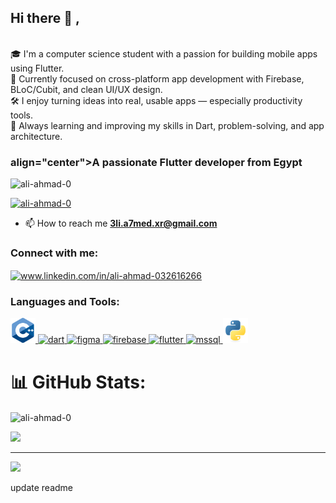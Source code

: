 ## Hi there 👋 ,
<br>🎓 I'm a computer science student with a passion for building mobile apps using Flutter.  <br>📱 Currently focused on cross-platform app development with Firebase, BLoC/Cubit, and clean UI/UX design.  <br>🛠️ I enjoy turning ideas into real, usable apps — especially productivity tools.  <br>🌱 Always learning and improving my skills in Dart, problem-solving, and app architecture.  <br>
<h3> align="center">A passionate Flutter developer from Egypt</h3>

<p align="left"> <img src="https://komarev.com/ghpvc/?username=ali-ahmad-0&label=Profile%20views&color=0e75b6&style=flat" alt="ali-ahmad-0" /> </p>

<p align="left"> <a href="https://github.com/ryo-ma/github-profile-trophy"><img src="https://github-profile-trophy.vercel.app/?username=ali-ahmad-0" alt="ali-ahmad-0" /></a> </p>

- 📫 How to reach me **3li.a7med.xr@gmail.com**

<h3 align="left">Connect with me:</h3>
<p align="left">
<a href="https://linkedin.com/in/www.linkedin.com/in/ali-ahmad-032616266" target="blank"><img align="center" src="https://raw.githubusercontent.com/rahuldkjain/github-profile-readme-generator/master/src/images/icons/Social/linked-in-alt.svg" alt="www.linkedin.com/in/ali-ahmad-032616266" height="30" width="40" /></a>
</p>

<h3 align="left">Languages and Tools:</h3>
<p align="left"> <a href="https://www.w3schools.com/cpp/" target="_blank" rel="noreferrer"> <img src="https://raw.githubusercontent.com/devicons/devicon/master/icons/cplusplus/cplusplus-original.svg" alt="cplusplus" width="40" height="40"/> </a> <a href="https://dart.dev" target="_blank" rel="noreferrer"> <img src="https://www.vectorlogo.zone/logos/dartlang/dartlang-icon.svg" alt="dart" width="40" height="40"/> </a> <a href="https://www.figma.com/" target="_blank" rel="noreferrer"> <img src="https://www.vectorlogo.zone/logos/figma/figma-icon.svg" alt="figma" width="40" height="40"/> </a> <a href="https://firebase.google.com/" target="_blank" rel="noreferrer"> <img src="https://www.vectorlogo.zone/logos/firebase/firebase-icon.svg" alt="firebase" width="40" height="40"/> </a> <a href="https://flutter.dev" target="_blank" rel="noreferrer"> <img src="https://www.vectorlogo.zone/logos/flutterio/flutterio-icon.svg" alt="flutter" width="40" height="40"/> </a> <a href="https://www.microsoft.com/en-us/sql-server" target="_blank" rel="noreferrer"> <img src="https://www.svgrepo.com/show/303229/microsoft-sql-server-logo.svg" alt="mssql" width="40" height="40"/> </a> <a href="https://www.python.org" target="_blank" rel="noreferrer"> <img src="https://raw.githubusercontent.com/devicons/devicon/master/icons/python/python-original.svg" alt="python" width="40" height="40"/> </a> </p>


# 📊 GitHub Stats:

<p><img align="center" src="https://github-readme-streak-stats.herokuapp.com/?user=ali-ahmad-0&" alt="ali-ahmad-0" /></p>

![](https://github-readme-stats.vercel.app/api/top-langs/?username=Ali-Ahmad-0&theme=dark&hide_border=false&include_all_commits=false&count_private=false&layout=compact)

---
[![](https://visitcount.itsvg.in/api?id=Ali-Ahmad-0&icon=0&color=0)](https://visitcount.itsvg.in)

<!-- Proudly created with GPRM ( https://gprm.itsvg.in ) -->
update readme

